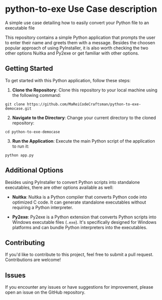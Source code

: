 # python-to-exe Use Case description
A simple use case detailing how to easily convert your Python file to an executable file

This repository contains a simple Python application that prompts the user to enter their name and greets them with a message.
Besides the choosen popular approach of using PyInstaller, it is also worth checking the two other options Nuitka and Py2exe or get familiar with other options.

## Getting Started

To get started with this Python application, follow these steps:

1. **Clone the Repository**: Clone this repository to your local machine using the following command:
```
git clone https://github.com/MaReiCodeCraftsman/python-to-exe-democase.git
```   
2. **Navigate to the Directory**: Change your current directory to the cloned repository:
```
cd python-to-exe-democase
```
3. **Run the Application**: Execute the main Python script of the application to run it:
```
python app.py
```

## Additional Options

Besides using PyInstaller to convert Python scripts into standalone executables, there are other options available as well:

- **Nuitka**: Nuitka is a Python compiler that converts Python code into optimized C code. It can generate standalone executables without requiring a Python interpreter.

- **Py2exe**: Py2exe is a Python extension that converts Python scripts into Windows executable files (`.exe`). It's specifically designed for Windows platforms and can bundle Python interpreters into the executables.

## Contributing

If you'd like to contribute to this project, feel free to submit a pull request. Contributions are welcome!

## Issues

If you encounter any issues or have suggestions for improvement, please open an issue on the GitHub repository.



